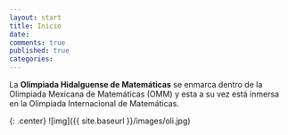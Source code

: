 ```yaml
---
layout: start
title: Inicio
date:  
comments: true
published: true
categories: 
---
```


La **Olimpiada Hidalguense de Matemáticas** se enmarca dentro de la
Olimpiada Mexicana de Matemáticas (OMM) y esta a su vez está inmersa
en la Olimpiada Internacional de Matemáticas.

{: .center}
![img]({{ site.baseurl }}/images/oli.jpg)

